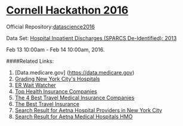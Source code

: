 # [Cornell Hackathon 2016](https://datascience2016.splashthat.com)
Official Repository:[datascience2016](https://github.com/imbenzene/datascience2016)



Data Set: [Hospital Inpatient Discharges (SPARCS De-Identified): 2013](https://health.data.ny.gov/Health/Hospital-Inpatient-Discharges-SPARCS-De-Identified/npsr-cm47)



Feb 13 10:00am - Feb 14 10:00am, 2016.





####Related Links:
1.  [Data.medicare.gov] (https://data.medicare.gov)
2.  [Grading New York City's Hospitals](http://public.thenewyorkworld.com/public/2012/oct/nyw-hospital-satisfaction/index.php)
3.  [ER Wait Watcher](https://projects.propublica.org/emergency/state/NY)
4.  [Top Health Insurance Companies](http://health.usnews.com/health-news/health-insurance/articles/2013/12/16/top-health-insurance-companies)
5.  [The 4 Best Travel Medical Insurance Companies](http://www.reviews.com/travel-insurance/medical/)
6.  [The Best Travel Insurance](http://www.reviews.com/travel-insurance/)
7.  [Search Result for Aetna Hospital Providers in New York City](http://www.aetna.com/dse/search?site_id=docfind&langpref=en&tabKey=tab1#markPage=clickedPagination&whyPressed=geo&searchQuery=Hospitals&searchTypeMainTypeAhead=&searchTypeThrCol=byProvType&mainTypeAheadSelectionVal=&thrdColSelectedVal=Hospitals&aetnaId=&Quicklastname=&Quickfirstname=&QuickZipcode=10110&QuickCoordinates=40.7414%2C-73.99030000000002&quickCategoryCode=&QuickGeoType=city&geoSearch=New%20York%20City%2C%20New%20York&geoMainTypeAheadLastQuickSelectedVal=New%20York%20City%2C%20New%20York&geoBoxSearch=true&stateCode=&quickSearchTerm=&classificationLimit=&pcpSearchIndicator=&specSearchIndicator=&suppressFASTDocCall=true&linkwithoutplan=&publicPlan=NYHMO&displayPlan=Healthy%20New%20York%20HMO&zip=&filterValues=&pagination=0&radius=15&lastPageTravVal=&sendZipLimitInd=&site_id=docfind&sortOrder=&ioeqSelectionInd=&ioe_qType=&switchForStatePlanSelectionPopUp=&actualDisplayTerm=Hospitals&withinMilesVal=15)
8.  [Search Result for Aetna Medical Hospitals HMO](http://www.aetna.com/docfind/provSummarySearch.do?dspec_spec_prctc_cd=&langpref=en&search_cat=hospitals&ioq_hospital_name=&zipDecoderFlag=N&servReqIpa=GROUPIPACAL&facilities_spec_prctc_cd=&sortOrder=ASC&hospital_name=&dpcp_pcp_prctc_cd=&button_flag=S&labs_spec_prctc_cd=&spec_spec_prctc_cd=&psid=null&sortBy=dist&flagHospFlow=H&labs_individual=&miles=5&tabKey=tab1&prov_country=usa&prefilledProductCode=&provider_category=hospitals&product=MHMO%7CHMO&y=20&pharmacy_pharmacy_name=&x=74&flagUpdateFlow=&ioe_hospital_name=&planFamily=&physBhp_spec_prctc_cd=&iqSpec_spec_prctc_cd=&geo1=county&site_id=advplans&county=NEW+YORK&columnClick=N&pharmacy_spec_prctc_cd=&ieSpec_spec_prctc_cd=&zipcode=10027&facilities_individual=&opp_individual=&prefilledPlan=&state=NY&pcp_spec_prctc_cd=&lastProvRowTab2=0&lastProvRow=0)

